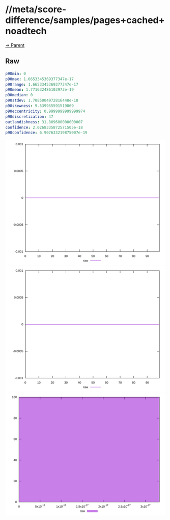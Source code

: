 
# //meta/score-difference/samples/pages+cached+noadtech

[→ Parent](../..)


## Raw


```yaml
p90min: 0
p90max: 1.6653345369377347e-17
p90range: 1.6653345369377347e-17
p90mean: 1.771632486103973e-19
p90median: 0
p90stdev: 1.7085004972816448e-18
p90skewness: 9.539955591519869
p90eccentricity: 0.9999999999999974
p90discretization: 47
outlandishness: 31.809600000000007
confidence: 2.0268335872571505e-18
p90confidence: 6.907633219875007e-19

```

![PLOT: raw-values](./raw/values.svg)![PLOT: raw-sorted](./raw/sorted.svg)![PLOT: raw-histogram](./raw/histogram.svg)